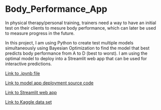 # Body_Performance_App

In physical therapy/personal training, trainers need a way to have an initial test on their clients to mesure body performance, which can later be used to measure progress in the future.

In this project, I am using Python to create test multiple models simultaneously using Bayesian Optimization to find the model that best predicts body performance from A to D (best to worst). I am using the optimal model to deploy into a Streamlit web app that can be used for interactive predictions.

[Link to .ipynb file](https://nbviewer.org/github/danplotkin/Body_Performance_App/blob/main/BodyPerformanceModel.ipynb)

[Link to model app deployment source code](https://github.com/danplotkin/Body_Performance_App/blob/main/bp_app.py)

[Link to Streamlit web app](https://danplotkin-body-performance-app-bp-app-kpi88y.streamlit.app/)

[Link to Kaggle data set](https://www.kaggle.com/datasets/kukuroo3/body-performance-data)
